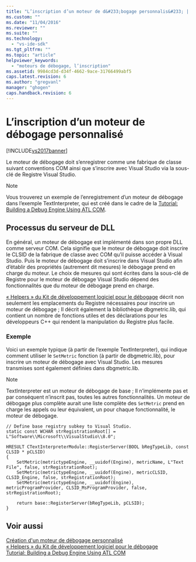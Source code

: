 ```yaml
---
title: "L’inscription d’un moteur de d&#233;bogage personnalis&#233; | Microsoft Docs"
ms.custom: ""
ms.date: "11/04/2016"
ms.reviewer: ""
ms.suite: ""
ms.technology: 
  - "vs-ide-sdk"
ms.tgt_pltfrm: ""
ms.topic: "article"
helpviewer_keywords: 
  - "moteurs de débogage, l’inscription"
ms.assetid: 9984cd3d-d34f-4662-9ace-31766499abf5
caps.latest.revision: 6
ms.author: "gregvanl"
manager: "ghogen"
caps.handback.revision: 6
---
```

# L’inscription d’un moteur de d&#233;bogage personnalis&#233;
[!INCLUDE[vs2017banner](../../code-quality/includes/vs2017banner.md)]

Le moteur de débogage doit s’enregistrer comme une fabrique de classe suivant conventions COM ainsi que s’inscrire avec Visual Studio via la sous\-clé de Registre Visual Studio.  
  
> [!NOTE]
>  Vous trouverez un exemple de l’enregistrement d’un moteur de débogage dans l’exemple TextInterpreter, qui est créé dans le cadre de la [Tutorial: Building a Debug Engine Using ATL COM](http://msdn.microsoft.com/fr-fr/9097b71e-1fe7-48f7-bc00-009e25940c24).  
  
## Processus du serveur de DLL  
 En général, un moteur de débogage est implémenté dans son propre DLL comme serveur COM. Cela signifie que le moteur de débogage doit inscrire le CLSID de la fabrique de classe avec COM qu’il puisse accéder à Visual Studio. Puis le moteur de débogage doit s’inscrire dans Visual Studio afin d’établir des propriétés \(autrement dit mesures\) le débogage prend en charge du moteur. Le choix de mesures qui sont écrites dans la sous\-clé de Registre pour le moteur de débogage Visual Studio dépend des fonctionnalités que du moteur de débogage prend en charge.  
  
 [« Helpers » du Kit de développement logiciel pour le débogage](../../extensibility/debugger/reference/sdk-helpers-for-debugging.md) décrit non seulement les emplacements du Registre nécessaires pour inscrire un moteur de débogage ; Il décrit également la bibliothèque dbgmetric.lib, qui contient un nombre de fonctions utiles et des déclarations pour les développeurs C\+\+ qui rendent la manipulation du Registre plus facile.  
  
### Exemple  
 Voici un exemple typique \(à partir de l’exemple TextInterpreter\), qui indique comment utiliser le `SetMetric` fonction \(à partir de dbgmetric.lib\), pour inscrire un moteur de débogage avec Visual Studio. Les mesures transmises sont également définies dans dbgmetric.lib.  
  
> [!NOTE]
>  TextInterpreter est un moteur de débogage de base ; Il n’implémente pas et par conséquent n’inscrit pas, toutes les autres fonctionnalités. Un moteur de débogage plus complète aurait une liste complète des `SetMetric` prend en charge les appels ou leur équivalent, un pour chaque fonctionnalité, le moteur de débogage.  
  
```  
// Define base registry subkey to Visual Studio.  
static const WCHAR strRegistrationRoot[] = L"Software\\Microsoft\\VisualStudio\\8.0";  
  
HRESULT CTextInterpreterModule::RegisterServer(BOOL bRegTypeLib, const CLSID * pCLSID)  
{  
    SetMetric(metrictypeEngine, __uuidof(Engine), metricName, L"Text File", false, strRegistrationRoot);  
    SetMetric(metrictypeEngine, __uuidof(Engine), metricCLSID, CLSID_Engine, false, strRegistrationRoot);  
    SetMetric(metrictypeEngine, __uuidof(Engine), metricProgramProvider, CLSID_MsProgramProvider, false, strRegistrationRoot);  
  
    return base::RegisterServer(bRegTypeLib, pCLSID);  
}  
```  
  
## Voir aussi  
 [Création d'un moteur de débogage personnalisé](../../extensibility/debugger/creating-a-custom-debug-engine.md)   
 [« Helpers » du Kit de développement logiciel pour le débogage](../../extensibility/debugger/reference/sdk-helpers-for-debugging.md)   
 [Tutorial: Building a Debug Engine Using ATL COM](http://msdn.microsoft.com/fr-fr/9097b71e-1fe7-48f7-bc00-009e25940c24)